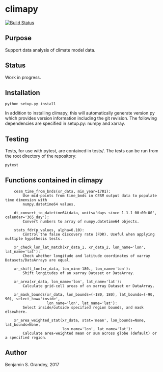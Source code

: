 # climapy

[![Build Status](https://travis-ci.org/grandey/climapy.svg?branch=master)](https://travis-ci.org/grandey/climapy)

## Purpose
Support data analysis of climate model data.

## Status
Work in progress.

## Installation
```
python setup.py install
```
In addition to installing climapy, this will automatically generate version.py which provides
version information including the git revision.
The following dependencies are specified in setup.py: numpy and xarray.

## Testing
Tests, for use with pytest, are contained in tests/.
The tests can be run from the root directory of the repository:
```
pytest
```

## Functions contained in climapy
```
    cesm_time_from_bnds(xr_data, min_year=1701):
        Use mid-points from time_bnds in CESM output data to populate time dimension with
        numpy.datetime64 values.

    dt_convert_to_datetime64(data, units='days since 1-1-1 00:00:00', calendar='365_day'):
        Convert numbers to array of numpy.datetime64 objects.

    stats_fdr(p_values, alpha=0.10):
        Control the false discovery rate (FDR). Useful when applying multiple hypothesis tests.

    xr_check_lon_lat_match(xr_data_1, xr_data_2, lon_name='lon', lat_name='lat'):
        Check whether longitude and latitude coordinates of xarray Datasets/DataArrays are equal.

    xr_shift_lon(xr_data, lon_min=-180., lon_name='lon'):
        Shift longitudes of an xarray Dataset or DataArray.

    xr_area(xr_data, lon_name='lon', lat_name='lat'):
        Calculate grid-cell areas of an xarray Dataset or DataArray.

    xr_mask_bounds(xr_data, lon_bounds=(-180, 180), lat_bounds=(-90, 90), select_how='inside',
                   lon_name='lon', lat_name='lat'):
        Select inside/outside specified region bounds, and mask elsewhere.

    xr_area_weighted_stat(xr_data, stat='mean', lon_bounds=None, lat_bounds=None,
                          lon_name='lon', lat_name='lat'):
        Calculate area-weighted mean or sum across globe (default) or a specified region.
```

## Author
Benjamin S. Grandey, 2017
